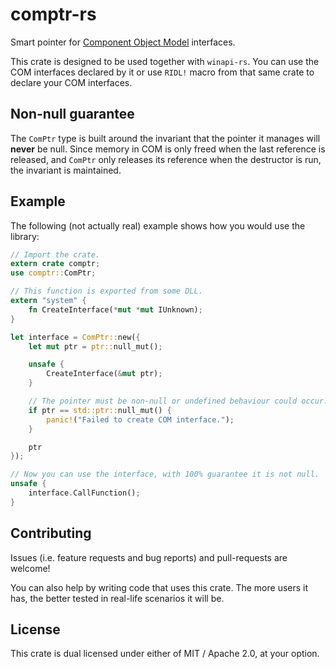 # comptr-rs
Smart pointer for [Component Object Model](https://msdn.microsoft.com/en-us/library/windows/desktop/ms680573(v=vs.85).aspx) interfaces.

This crate is designed to be used together with `winapi-rs`. You can use the COM interfaces declared by it or use
`RIDL!` macro from that same crate to declare your COM interfaces.

## Non-null guarantee
The `ComPtr` type is built around the invariant that the pointer it manages will **never** be null. Since memory in COM is only freed when the last reference is released, and `ComPtr` only releases its reference when the destructor is run, the invariant is maintained.

## Example
The following (not actually real) example shows how you would use the library:

```rust
// Import the crate.
extern crate comptr;
use comptr::ComPtr;

// This function is exported from some DLL.
extern "system" {
    fn CreateInterface(*mut *mut IUnknown);
}

let interface = ComPtr::new({
    let mut ptr = ptr::null_mut();

    unsafe {
        CreateInterface(&mut ptr);
    }

    // The pointer must be non-null or undefined behaviour could occur.
    if ptr == std::ptr::null_mut() {
        panic!("Failed to create COM interface.");
    }

    ptr
});

// Now you can use the interface, with 100% guarantee it is not null.
unsafe {
    interface.CallFunction();
}
```

## Contributing
Issues (i.e. feature requests and bug reports) and pull-requests are welcome!

You can also help by writing code that uses this crate. The more users it has,
the better tested in real-life scenarios it will be.

## License
This crate is dual licensed under either of MIT / Apache 2.0, at your option.

